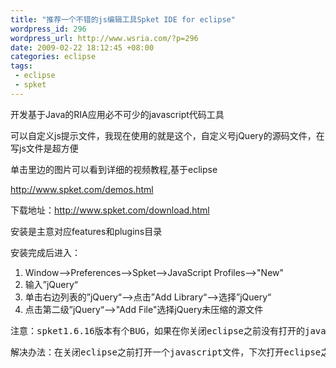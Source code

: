 ```yaml
--- 
title: "推荐一个不错的js编辑工具Spket IDE for eclipse"
wordpress_id: 296
wordpress_url: http://www.wsria.com/?p=296
date: 2009-02-22 18:12:45 +08:00
categories: eclipse
tags: 
 - eclipse
 - spket
---
```

开发基于Java的RIA应用必不可少的javascript代码工具

可以自定义js提示文件，我现在使用的就是这个，自定义号jQuery的源码文件，在写js文件是超方便

单击里边的图片可以看到详细的视频教程,基于eclipse

<a id="url_1" href="http://www.spket.com/demos.html" target="_blank">http://www.spket.com/demos.html</a>

下载地址：<a href="http://www.spket.com/download.html" target="_blank">http://www.spket.com/download.html</a>

安装是主意对应features和plugins目录

安装完成后进入：

<!--more-->
<ol>
	<li>Window——&gt;Preferences——&gt;Spket——&gt;JavaScript Profiles——&gt;"New"</li>
	<li>输入”jQuery“</li>
	<li>单击右边列表的”jQuery“——&gt;点击”Add Library“——&gt;选择”jQuery“</li>
	<li>点击第二级”jQuery“——&gt;"Add File"选择jQuery未压缩的源文件</li>
</ol>
<pre>注意：spket1.6.16版本有个BUG，如果在你关闭eclipse之前没有打开的javascript文件则在下次打开的时候显示的字体会很小，</pre>
<pre>解决办法：在关闭eclipse之前打开一个javascript文件，下次打开eclipse之后显示的字体就可java文件一样大小了</pre>
